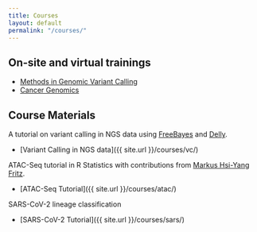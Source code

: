 ```yaml
---
title: Courses
layout: default
permalink: "/courses/"
---
```


## On-site and virtual trainings

* [Methods in Genomic Variant Calling](https://www.youtube.com/watch?v=zO9WCOaq3aQ)
* [Cancer Genomics](https://www.ebi.ac.uk/training/events/cancer-genomics-2022/)

## Course Materials

A tutorial on variant calling in NGS data using [FreeBayes](https://github.com/ekg/freebayes) and [Delly](https://github.com/dellytools/delly).

* [Variant Calling in NGS data]({{ site.url }}/courses/vc/)

ATAC-Seq tutorial in R Statistics with contributions from [Markus Hsi-Yang Fritz](https://github.com/mhyfritz).

* [ATAC-Seq Tutorial]({{ site.url }}/courses/atac/)

SARS-CoV-2 lineage classification

* [SARS-CoV-2 Tutorial]({{ site.url }}/courses/sars/)
